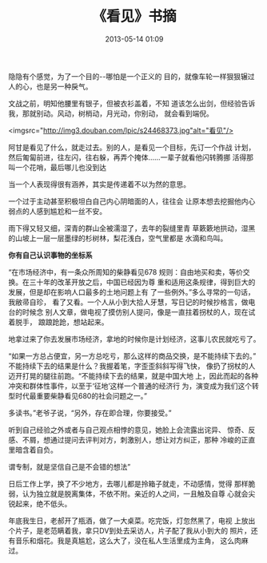 ﻿---
layout: post
title: "《看见》书摘"
date: 2013-05-14 01:09
comments: true
categories: book
tags: [book, 看见]
---

隐隐有个感觉，为了一个目的--哪怕是一个正义的
目的，就像车轮一样狠狠辗过人的心，也是另一种戾气。

文战之前，明知他腰里有银子，但被衣衫盖着，不知
道该怎么出剑，但经验告诉我，那就别动。风动，树梢动，月光动，你别动，
就会看到端倪。

<imgsrc="http://img3.douban.com/lpic/s24468373.jpg"alt="看见"/>

阿甘是看见了什么，就走过去。别的人，是看见一个目标，先订一个作战
计划，然后匍匐前进，往左闪，往右躲，再弄个掩体……一辈子就看他闪转腾挪
活得那叫一个花哨，最后哪儿也没到达

当一个人表现得很有涵养，其实是传递着不以为然的意思。

一个过于主动甚至积极坦白自己内心阴暗面的人，往往会
让原本想去挖掘他内心弱点的人感到尴尬和一丝不安。

雨下得又轻又细，深青的群山全被濡湿了，去年的裂缝里青
草簌簌地拱动，湿黑的山坡上一层一层墨绿的杉树林，梨花浅白，空气里都是
水滴和鸟叫。
<!--more-->
**你有自己认识事物的坐标系**

“在市场经济中，有一条众所周知的柴静看见678
规则：自由地买和卖，等价交换。在三十年的改革开放之后，中国已经因为尊
重和适用这条规律，得到巨大的发展，但是却在影响人口最多的土地问题上有
了一些例外。”多么寻常的一句话，我敝帚自珍，
看了又看。一个人从小到大拾人牙慧，写日记的时候抄格言，做电台的时候念
别人文章，做电视了摸仿别人提问，像是一直拄着拐杖的人，现在试着脱手，
踉踉跄跄，想站起来。

地拿过来了你去发展市场经济，拿地的时候你是计划经济，这事儿农民就吃亏了。

“如果一方总占便宜，另一方总吃亏，那么这样的商品交换，是不能持续下去的。”
不能持续下去的结果是什么？我握着笔，字歪歪斜斜写得飞快，
像扔了拐杖的人迈开打晃的腿往前跑。“不能持续下去的结果，就是中国大地
上，因此而起的各种冲突和群体性事件，以至于‘征地’这样一个普通的经济行
为，演变成为我们这个转型时代最重要柴静看见680的社会问题之一。”

多读书。”老爷子说，“另外，存在即合理，你要接受。”

听到自己经验之外或者与自己观点相悖的意见，她脸上会流露出诧异、
惊奇、反感、不屑，想通过提问去评判对方，刺激别人，想让对方纠正，那种
冷峻的正直里暗含着自负。

谓专制，就是坚信自己是不会错的想法”

日后工作上学，换了不少地方，去哪儿都是拎箱子就走，不动感情，觉得
那样脆弱，认为独立就是脱离集体，不依不附。亲近的人之间，一且触及自尊
心就会尖锐起来，绝不低头。

年底我生日，老郝开了瓶酒，做了一大桌菜。吃完饭，灯忽然黑了，电视
上放出个片子，是老范瞒着我，拿只DV到处去采访人，片子配了我从小到大的
照片，还有音乐和烟花。我是真尴尬，这么大了，没在私人生活里成为主角，
这么肉麻过。